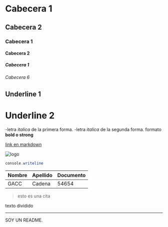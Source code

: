 # Cabecera 1

## Cabecera 2

### Cabecera 1

#### Cabecera 2

##### Cabecera 1

###### Cabecera 6


Underline 1
-------------

Underline 2
=======

-letra *italica* de la primera forma.
-letra _italica_ de la segunda forma.
formato  **bold o strong**

[link en markdown ](http://www.gmail.com)


![logo](https://upload.wikimedia.org/wikipedia/commons/thumb/e/e0/Git-logo.svg/1280px-Git-logo.svg.png)

```C#
console.writeline
```
| Nombre | Apellido | Documento |
| --------- | ----------| -------------|
| GACC | Cadena | 54654 |
>esto es una cita 

texto dividido 

---
SOY UN README.
